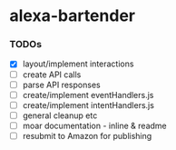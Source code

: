 # alexa-bartender

### TODOs

- [x] layout/implement interactions
- [ ] create API calls
- [ ] parse API responses
- [ ] create/implement eventHandlers.js
- [ ] create/implement intentHandlers.js
- [ ] general cleanup etc
- [ ] moar documentation - inline & readme
- [ ] resubmit to Amazon for publishing